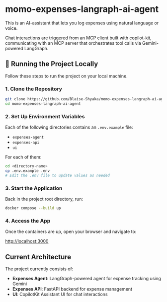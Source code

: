 # momo-expenses-langraph-ai-agent

This is an AI-assistant that lets you log expenses using natural language or voice.

Chat interactions are triggered from an MCP client built with copilot-kit, communicating with an MCP server that orchestrates tool calls via Gemini-powered LangGraph.

## 🚀 Running the Project Locally

Follow these steps to run the project on your local machine.

### 1. Clone the Repository

```bash
git clone https://github.com/Blaise-Shyaka/momo-expenses-langraph-ai-agent.git
cd momo-expenses-langraph-ai-agent
```

### 2. Set Up Environment Variables

Each of the following directories contains an `.env.example` file:

* `expenses-agent`
* `expenses-api`
* `ui`

For each of them:

```bash
cd <directory-name>
cp .env.example .env
# Edit the .env file to update values as needed
```

### 3. Start the Application

Back in the project root directory, run:

```bash
docker compose --build up
```

### 4. Access the App

Once the containers are up, open your browser and navigate to:

[http://localhost:3000](http://localhost:3000)

## Current Architecture

The project currently consists of:
- **Expenses Agent**: LangGraph-powered agent for expense tracking using Gemini
- **Expenses API**: FastAPI backend for expense management
- **UI**: CopilotKit Assistant UI for chat interactions
